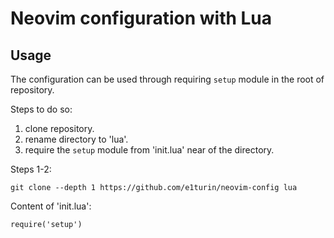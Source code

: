 # Neovim configuration with Lua

## Usage

The configuration can be used through requiring `setup` module in the root of repository.

Steps to do so:
1. clone repository.
2. rename directory to 'lua'.
3. require the `setup` module from 'init.lua' near of the directory.


Steps 1-2:
```
git clone --depth 1 https://github.com/e1turin/neovim-config lua
```


Content of 'init.lua':
```
require('setup')
```
